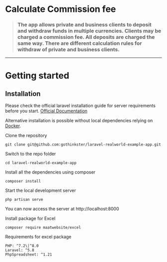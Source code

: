 # Calculate Commission fee


> ### The app allows private and business clients to deposit and withdraw funds in multiple currencies. Clients may be charged a commission fee. All deposits are charged the same way. There are different calculation rules for withdraw of private and business clients.


----------

# Getting started

## Installation

Please check the official laravel installation guide for server requirements before you start. [Official Documentation](https://laravel.com/docs/5.4/installation#installation)

Alternative installation is possible without local dependencies relying on [Docker](#docker).

Clone the repository

    git clone git@github.com:gothinkster/laravel-realworld-example-app.git

Switch to the repo folder

    cd laravel-realworld-example-app

Install all the dependencies using composer

    composer install

Start the local development server

    php artisan serve

You can now access the server at http://localhost:8000

Install package for Excel

    composer require maatwebsite/excel

Requirements for excel package
    
    PHP: ^7.2\|^8.0
    Laravel: ^5.8
    PhpSpreadsheet: ^1.21

